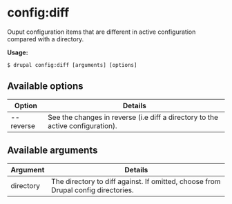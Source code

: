 # config:diff
Ouput configuration items that are different in active configuration compared with a directory.

**Usage:**
```
$ drupal config:diff [arguments] [options] 
```

## Available options
Option | Details
-------|-------------
--reverse | See the changes in reverse (i.e diff a directory to the active configuration).

## Available arguments
Argument | Details
---------|-------------
directory | The directory to diff against. If omitted, choose from Drupal config directories.
